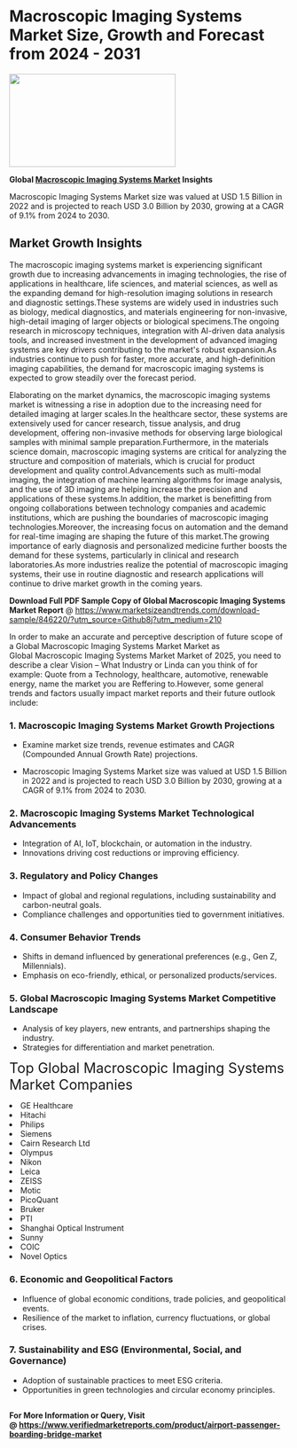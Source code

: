 <H1>Macroscopic Imaging Systems Market Size, Growth and Forecast from 2024 - 2031</H1><img class="aligncenter size-medium wp-image-584254" src="https://thirdeyenews.in/wp-content/uploads/2024/09/Global-Market-Research-300x168.jpeg" alt="" width="300" height="168" /><p><strong>Global&nbsp;<a href="https://www.marketsizeandtrends.com/download-sample/846220/?utm_source=Github8j?utm_medium=210">Macroscopic Imaging Systems Market</a> Insights</strong></p><p>Macroscopic Imaging Systems Market size was valued at USD 1.5 Billion in 2022 and is projected to reach USD 3.0 Billion by 2030, growing at a CAGR of 9.1% from 2024 to 2030.</p><p><h2>Market Growth Insights</h2> <p>The macroscopic imaging systems market is experiencing significant growth due to increasing advancements in imaging technologies, the rise of applications in healthcare, life sciences, and material sciences, as well as the expanding demand for high-resolution imaging solutions in research and diagnostic settings.These systems are widely used in industries such as biology, medical diagnostics, and materials engineering for non-invasive, high-detail imaging of larger objects or biological specimens.The ongoing research in microscopy techniques, integration with AI-driven data analysis tools, and increased investment in the development of advanced imaging systems are key drivers contributing to the market's robust expansion.As industries continue to push for faster, more accurate, and high-definition imaging capabilities, the demand for macroscopic imaging systems is expected to grow steadily over the forecast period.</p> <p>Elaborating on the market dynamics, the macroscopic imaging systems market is witnessing a rise in adoption due to the increasing need for detailed imaging at larger scales.In the healthcare sector, these systems are extensively used for cancer research, tissue analysis, and drug development, offering non-invasive methods for observing large biological samples with minimal sample preparation.Furthermore, in the materials science domain, macroscopic imaging systems are critical for analyzing the structure and composition of materials, which is crucial for product development and quality control.Advancements such as multi-modal imaging, the integration of machine learning algorithms for image analysis, and the use of 3D imaging are helping increase the precision and applications of these systems.In addition, the market is benefitting from ongoing collaborations between technology companies and academic institutions, which are pushing the boundaries of macroscopic imaging technologies.Moreover, the increasing focus on automation and the demand for real-time imaging are shaping the future of this market.The growing importance of early diagnosis and personalized medicine further boosts the demand for these systems, particularly in clinical and research laboratories.As more industries realize the potential of macroscopic imaging systems, their use in routine diagnostic and research applications will continue to drive market growth in the coming years.</p> <p><span class=""><strong>Download Full PDF Sample Copy of Global Macroscopic Imaging Systems Market Report</strong> @ <a href="https://www.marketsizeandtrends.com/download-sample/846220/?utm_source=Github8j?utm_medium=210" target="_blank">https://www.marketsizeandtrends.com/download-sample/846220/?utm_source=Github8j?utm_medium=210</a></span></p><p>In order to make an accurate and perceptive description of future scope of a Global&nbsp;Macroscopic Imaging Systems Market Market as Global&nbsp;Macroscopic Imaging Systems Market Market of 2025, you need to describe a clear Vision &ndash; What Industry or Linda can you think of for example: Quote from a Technology, healthcare, automotive, renewable energy, name the market you are Reffering to.However, some general trends and factors usually impact market reports and their future outlook include:</p><h3>1.&nbsp;<strong>Macroscopic Imaging Systems Market Growth Projections</strong></h3><ul><li>Examine market size trends, revenue estimates and CAGR (Compounded Annual Growth Rate) projections.</li><li><p>Macroscopic Imaging Systems Market size was valued at USD 1.5 Billion in 2022 and is projected to reach USD 3.0 Billion by 2030, growing at a CAGR of 9.1% from 2024 to 2030.</p></li></ul><h3>2.&nbsp;<strong>Macroscopic Imaging Systems Market Technological Advancements</strong></h3><ul><li>Integration of AI, IoT, blockchain, or automation in the industry.</li><li>Innovations driving cost reductions or improving efficiency.</li></ul><h3>3.&nbsp;<strong>Regulatory and Policy Changes</strong></h3><ul><li>Impact of global and regional regulations, including sustainability and carbon-neutral goals.</li><li>Compliance challenges and opportunities tied to government initiatives.</li></ul><h3>4.&nbsp;<strong>Consumer Behavior Trends</strong></h3><ul><li>Shifts in demand influenced by generational preferences (e.g., Gen Z, Millennials).</li><li>Emphasis on eco-friendly, ethical, or personalized products/services.</li></ul><h3>5.&nbsp;<strong>Global Macroscopic Imaging Systems Market Competitive Landscape</strong></h3><ul><li>Analysis of key players, new entrants, and partnerships shaping the industry.</li><li>Strategies for differentiation and market penetration.</li></ul><p data-pm-slice="1 1 []"><span style="color: inherit; font-family: inherit; font-size: 25px;">Top Global Macroscopic Imaging Systems Market Companies</span></p><div class="" data-test-id=""><p><li>GE Healthcare</li><li> Hitachi</li><li> Philips</li><li> Siemens</li><li> Cairn Research Ltd</li><li> Olympus</li><li> Nikon</li><li> Leica</li><li> ZEISS</li><li> Motic</li><li> PicoQuant</li><li> Bruker</li><li> PTI</li><li> Shanghai Optical Instrument</li><li> Sunny</li><li> COIC</li><li> Novel Optics</li></p></div><h3>6.&nbsp;<strong>Economic and Geopolitical Factors</strong></h3><ul><li>Influence of global economic conditions, trade policies, and geopolitical events.</li><li>Resilience of the market to inflation, currency fluctuations, or global crises.</li></ul><h3>7.&nbsp;<strong>Sustainability and ESG (Environmental, Social, and Governance)</strong></h3><ul><li>Adoption of sustainable practices to meet ESG criteria.</li><li>Opportunities in green technologies and circular economy principles.</li></ul><h2><strong style="font-size: 14px;">For More Information or Query, Visit @&nbsp;</strong><a style="background-color: #ffffff; font-size: 14px;" href="https://www.marketsizeandtrends.com/report/macroscopic-imaging-systems-market/" target="_blank">https://www.verifiedmarketreports.com/product/airport-passenger-boarding-bridge-market</a></h2>